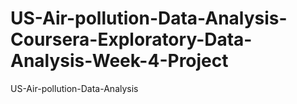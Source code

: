 # US-Air-pollution-Data-Analysis-Coursera-Exploratory-Data-Analysis-Week-4-Project
US-Air-pollution-Data-Analysis
